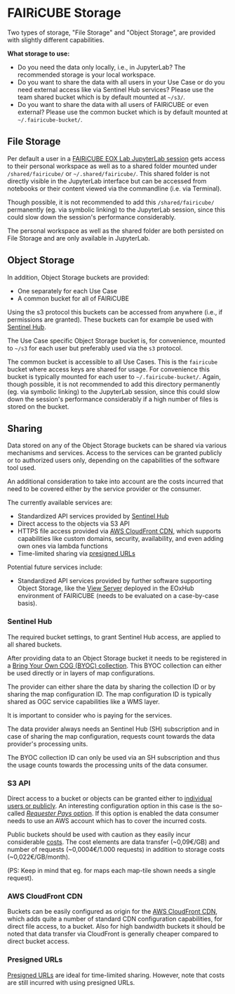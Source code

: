 # FAIRiCUBE Storage

Two types of storage, "File Storage" and "Object Storage", are provided with slightly different capabilities.

**What storage to use:**

* Do you need the data only locally, i.e., in JupyterLab? The recommended storage is your local workspace.
* Do you want to share the data with all users in your Use Case or do you need external access like via Sentinel Hub services? Please use the team shared bucket which is by default mounted at `~/s3/`.
* Do you want to share the data with all users of FAIRiCUBE or even external? Please use the common bucket which is by default mounted at `~/.fairicube-bucket/`.

## File Storage

Per default a user in a [FAIRiCUBE EOX Lab JupyterLab session](./eox_lab.md) gets access to their personal workspace as well as to a shared folder mounted under `/shared/fairicube/` or `~/.shared/fairicube/`. This shared folder is not directly visible in the JupyterLab interface but can be accessed from notebooks or their content viewed via the commandline (i.e. via Terminal).

Though possible, it is not recommended to add this `/shared/fairicube/` permanently (eg. via symbolic linking) to the JupyterLab session, since this could slow down the session's performance considerably. 

The personal workspace as well as the shared folder are both persisted on File Storage and are only available in JupyterLab.

## Object Storage

In addition, Object Storage buckets are provided: 

* One separately for each Use Case
* A common bucket for all of FAIRiCUBE

Using the s3 protocol this buckets can be accessed from anywhere (i.e., if permissions are granted). These buckets can for example be used with [Sentinel Hub](../external_resource/sentinelhub_access.md).

The Use Case specific Object Storage bucket is, for convenience, mounted to `~/s3` for each user but preferably used via the `s3` protocol.

The common bucket is accessible to all Use Cases. This is the `fairicube` bucket where access keys are shared for usage. For convenience this bucket is typically mounted for each user to `~/.fairicube-bucket/`. Again, though possible, it is not recommended to add this directory permanently (eg. via symbolic linking) to the JupyterLab session, since this could slow down the session's performance considerably if a high number of files is stored on the bucket.

## Sharing

Data stored on any of the Object Storage buckets can be shared via various mechanisms and services. Access to the services can be granted publicly or to authorized users only, depending on the capabilities of the software tool used.

An additional consideration to take into account are the costs incurred that need to be covered either by the service provider or the consumer.

The currently available services are:

* Standardized API services provided by [Sentinel Hub](../external_resource/sentinelhub_access.md)
* Direct access to the objects via S3 API
* HTTPS file access provided via [AWS CloudFront CDN](https://aws.amazon.com/cloudfront/), which supports capabilities like custom domains, security, availability, and even adding own ones via lambda functions
* Time-limited sharing via [presigned URLs](https://docs.aws.amazon.com/AmazonS3/latest/userguide/using-presigned-url.html)

Potential future services include:

* Standardized API services provided by further software supporting Object Storage, like the [View Server](https://gitlab.eox.at/vs/vs) deployed in the EOxHub environment of FAIRiCUBE (needs to be evaluated on a case-by-case basis).

### Sentinel Hub

The required bucket settings, to grant Sentinel Hub access, are applied to all shared buckets.

After providing data to an Object Storage bucket it needs to be registered in a [Bring Your Own COG (BYOC) collection](https://docs.sentinel-hub.com/api/latest/api/byoc/). This BYOC collection can either be used directly or in layers of map configurations.

The provider can either share the data by sharing the collection ID or by sharing the map configuration ID. The map configuration ID is typically shared as OGC service capabilities like a WMS layer.

It is important to consider who is paying for the services.

The data provider always needs an Sentinel Hub (SH) subscription and in case of sharing the map configuration, requests count towards the data provider's processing units.

The BYOC collection ID can only be used via an SH subscription and thus the usage counts towards the processing units of the data consumer.

### S3 API

Direct access to a bucket or objects can be granted either to [individual users or publicly](https://docs.aws.amazon.com/AmazonS3/latest/userguide/access-policy-language-overview.html). An interesting configuration option in this case is the so-called [*Requester Pays* option](https://docs.aws.amazon.com/AmazonS3/latest/userguide/RequesterPaysBuckets.html). If this option is enabled the data consumer needs to use an AWS account which has to cover the incurred costs.

Public buckets should be used with caution as they easily incur considerable [costs](https://aws.amazon.com/s3/pricing/). The cost elements are data transfer (~0,09€/GB) and number of requests (~0,0004€/1.000 requests) in addition to storage costs (~0,022€/GB/month).

(PS:  Keep in mind that eg. for maps each map-tile shown needs a single request).

### AWS CloudFront CDN

Buckets can be easily configured as origin for the [AWS CloudFront CDN](https://aws.amazon.com/cloudfront/), which adds quite a number of standard CDN configuration capabilities, for direct file access, to a bucket. Also for high bandwidth buckets it should be noted that data transfer via CloudFront is generally cheaper compared to direct bucket access.

### Presigned URLs

[Presigned URLs](https://docs.aws.amazon.com/AmazonS3/latest/userguide/using-presigned-url.html) are ideal for time-limited sharing. However, note that costs are still incurred with using presigned URLs.

